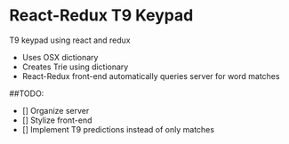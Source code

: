 # React-Redux T9 Keypad

T9 keypad using react and redux

- Uses OSX dictionary
- Creates Trie using dictionary
- React-Redux front-end automatically queries server for word matches

##TODO:
- [] Organize server
- [] Stylize front-end
- [] Implement T9 predictions instead of only matches
